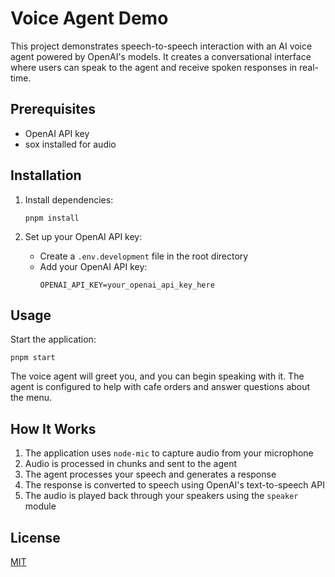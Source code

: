 # Voice Agent Demo

This project demonstrates speech-to-speech interaction with an AI voice agent powered by OpenAI's models. It creates a conversational interface where users can speak to the agent and receive spoken responses in real-time.

## Prerequisites

- OpenAI API key
- sox installed for audio

## Installation

1. Install dependencies:

   ```
   pnpm install
   ```

2. Set up your OpenAI API key:
   - Create a `.env.development` file in the root directory
   - Add your OpenAI API key:
     ```
     OPENAI_API_KEY=your_openai_api_key_here
     ```

## Usage

Start the application:

```
pnpm start
```

The voice agent will greet you, and you can begin speaking with it. The agent is configured to help with cafe orders and answer questions about the menu.

## How It Works

1. The application uses `node-mic` to capture audio from your microphone
2. Audio is processed in chunks and sent to the agent
3. The agent processes your speech and generates a response
4. The response is converted to speech using OpenAI's text-to-speech API
5. The audio is played back through your speakers using the `speaker` module

## License

[MIT](LICENSE)
